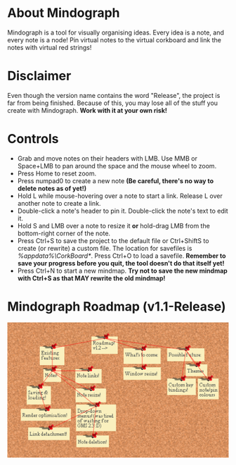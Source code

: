 # About Mindograph
Mindograph is a tool for visually organising ideas.
Every idea is a note, and every note is a node! Pin virtual notes to the virtual corkboard and link the notes with virtual red strings!

# Disclaimer
Even though the version name contains the word "Release", the project is far from being finished. Because of this, you may lose all of the stuff you create with Mindograph. **Work with it at your own risk!**

# Controls
- Grab and move notes on their headers with LMB. Use MMB or Space+LMB to pan around the space and the mouse wheel to zoom.
- Press Home to reset zoom.
- Press numpad0 to create a new note
**(Be careful, there's no way to delete notes as of yet!)**
- Hold L while mouse-hovering over a note to start a link. Release L over another note to create a link.
- Double-click a note's header to pin it. Double-click the note's text to edit it.
- Hold S and LMB over a note to resize it **or** hold-drag LMB from the bottom-right corner of the note.
- Press Ctrl+S to save the project to the default file or Ctrl+ShiftS to create (or rewrite) a custom file. The location for savefiles is *%appdata%\CorkBoard\**. Press Ctrl+O to load a savefile.
**Remember to save your progress before you quit, the tool doesn't do that itself yet!**
- Press Ctrl+N to start a new mindmap. **Try not to save the new mindmap with Ctrl+S as that MAY rewrite the old mindmap!**

# Mindograph Roadmap (v1.1-Release)
![Roadmap](https://github.com/KaniSama/Mindograph/blob/master/SourceCode(GMS2.2)/roadmap.png?raw=true)
